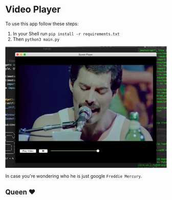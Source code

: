 # Video Player

To use this app follow these steps:

1. In your Shell run `pip install -r requirements.txt`
2. Then `python3 main.py`

<img src=sample.jpg>

In case you're wondering who he is just google `Freddie Mercury`.

## Queen ❤️